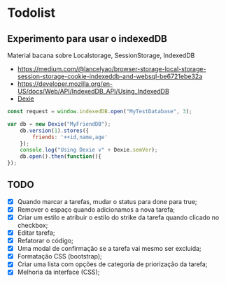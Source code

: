 # Todolist 



## Experimento para usar o indexedDB
Material bacana sobre Localstorage, SessionStorage, IndexedDB  
- <https://medium.com/@lancelyao/browser-storage-local-storage-session-storage-cookie-indexeddb-and-websql-be6721ebe32a>
- <https://developer.mozilla.org/en-US/docs/Web/API/IndexedDB_API/Using_IndexedDB>
- [Dexie](https://dexie.org/)

~~~ javascript
const request = window.indexedDB.open("MyTestDatabase", 3);

var db = new Dexie("MyFriendDB");
    db.version(1).stores({
        friends: '++id,name,age'
    });
    console.log("Using Dexie v" + Dexie.semVer);
    db.open().then(function(){
});
~~~


## TODO
- [X] Quando marcar a tarefas, mudar o status para done para true;
- [X] Remover o espaço quando adicionamos a nova tarefa;
- [X] Criar um estilo e atribuir o estilo do strike da tarefa quando clicado no checkbox;
- [X] Editar tarefa;
- [X] Refatorar o código;
- [X] Uma modal de confirmação se a tarefa vai mesmo ser excluida;
- [X] Formatação CSS (bootstrap);
- [X] Criar uma lista com opções de categoria de priorização da tarefa;
- [X] Melhoria da interface (CSS);